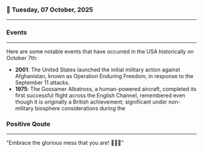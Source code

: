 ### 📅 Tuesday, 07 October, 2025
------
### Events
------
Here are some notable events that have occurred in the USA historically on October 7th:

- **2001**: The United States launched the initial military action against Afghanistan, known as Operation Enduring Freedom, in response to the September 11 attacks.
- **1975**: The Gossamer Albatross, a human-powered aircraft, completed its first successful flight across the English Channel, remembered even though it is originally a British achievement; significant under non-military biosphere considerations during the
### Positive Qoute
------
"Embrace the glorious mess that you are! 🌟✨🌈"
